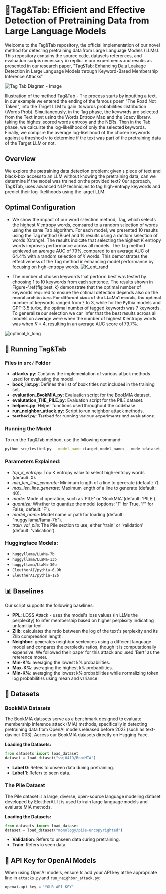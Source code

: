# 🧩Tag&Tab: Efficient and Effective Detection of Pretraining Data from Large Language Models

Welcome to the Tag&Tab repository, the official implementation of our novel method for detecting pretraining data from Large Language Models (LLMs). This repository contains the source code, datasets references, and evaluation scripts necessary to replicate our experiments and results as presented in our research paper, "Tag&Tab: Enhancing Data Leakage Detection in Large Language Models through Keyword-Based Membership Inference Attacks"

![Tag Tab Diagram  - Image](https://github.com/user-attachments/assets/1a0266aa-c422-4e3b-92cf-8bbf451d5f0f)

Illustration of the method Tag\&Tab - The process starts by inputting a text, in our example we entered the ending of the famous poem "The Road Not Taken", into the Target LLM to gain its words probabilities distribution (Words Prob). Simultaneously, in the Tag phase, the keywords are selected from the Text Input using the Words Entropy Map and the Spacy library, taking the highest scored words entropy and the NERs. Then in the Tab phase, we calculate the log-likelihood of only the selected keywords. Finally, we compare the average log-likelihood of the chosen keywords against a threshold $\gamma$ to determine if the text was part of the pretraining data of the Target LLM or not.

## Overview

We explore the pretraining data detection problem: given a piece of text and black-box access to an LLM without knowing the pretraining data, can we determine if the model was trained on the provided text? Our approach, Tag&Tab, uses advanced NLP techniques to tag high-entropy keywords and predict their log-likelihoods using the target LLM.

## Optimal Configuration


- We show the impact of our word selection method, Tag, which selects the highest $K$ entropy words, compared to a random selection of words using the same Tab algorithm. For each model, we presented 10 results using the Tag method (Blue) and 10 results using a random selection of words (Orange).
The results indicate that selecting the highest $K$ entropy words improves performance across all models. The Tag method achieved an average AUC of 79%, compared to an average AUC of 64.4% with a random selection of $K$ words. This demonstrates the effectiveness of the Tag method in enhancing model performance by focusing on high-entropy words.
![K_ent_rand](https://github.com/user-attachments/assets/91bef60b-b182-4a8b-a5f5-6da133c268a6)


- The number of chosen keywords that perform best was tested by choosing 1 to 10 keywords from each sentence.
The results shown in Figure~\ref{fig:best_k} demonstrate that the optimal number of keywords required to ensure the optimal detection depends also on the model architecture. For different sizes of the LLaMa1 models, the optimal number of keywords ranged from 2 to 3, while for the Pythia models and GPT-3.5 turbo, the optimal number of tagged keywords was 7 keywords.
To generalize our selection we can infer that the best results across all models on average were when the number of highest $K$ entropy words was when $K=4$, resulting in an average AUC score of 79.7\%.

![optimal_k_long](https://github.com/user-attachments/assets/c4e56bc3-eaa6-4f83-b882-9b7f3f4fb038)



## 🚀 Running Tag&Tab

### Files in `src/` Folder

- **attacks.py**: Contains the implementation of various attack methods used for evaluating the model.
- **book_list.py**: Defines the list of book titles not included in the training set.
- **evaluation_BookMIA.py**: Evaluation script for the BookMIA dataset.
- **evalutation_THE_PILE.py**: Evaluation script for the PILE dataset.
- **helpers.py**: Helper functions used throughout the codebase.
- **run_neighbor_attack.py**: Script to run neighbor attack methods.
- **testbed.py**: Testbed for running various experiments and evaluations.

### Running the Model

To run the Tag&Tab method, use the following command:

```sh
python src/testbed.py --model_name <target_model_name> --mode <dataset_name> 
```

### Parameters Explained:
- _top_k_entropy:_ Top K entropy value to select high-entropy words (default: 5).
- _min_len_line_generate:_ Minimum length of a line to generate (default: 7).
- _max_len_line_generate:_ Maximum length of a line to generate (default: 40).
- _mode:_ Mode of operation, such as 'PILE' or 'BookMIA' (default: 'PILE').
- _quantize:_ Whether to quantize the model (options: 'T' for True, 'F' for False; default: 'F').
- _model_name:_ Model name or path for loading (default: "huggyllama/llama-7b").
- _train_val_pile:_ The Pile section to use, either 'train' or 'validation' (default: 'validation').

### Huggingface Models:

- `huggyllama/LLaMa-7b`
- `huggyllama/LLaMa-13b`
- `huggyllama/LLaMa-30b`
- `EleutherAI/pythia-6.9b`
- `EleutherAI/pythia-12b`



## 📊 Baselines

Our script supports the following baselines:
- **PPL**: LOSS Attack - uses the model's loss values (in LLMs the perplexity) to infer membership based on higher perplexity indicating unfamiliar text.
- **Zlib**: calculates the ratio between the log of the text's perplexity and its Zlib compression length.
- **Neighbor**: generates neighbor sentences using a different language model and compares the perplexity ratios, though it is computationally expensive. We followed their paper for this attack and used 'Bert' as the reference model.
- **Min-K%**: averaging the lowest k% probabilities.
- **Max-K%**: averaging the highest k% probabilities.
- **Min-K%**: averaging the lowest k% probabilities while normalizing token log probabilities using mean and variance.

## 📘 Datasets

### BookMIA Datasets

The BookMIA datasets serve as a benchmark designed to evaluate membership inference attack (MIA) methods, specifically in detecting pretraining data from OpenAI models released before 2023 (such as text-davinci-003). Access our BookMIA datasets directly on Hugging Face.

**Loading the Datasets:**

```python
from datasets import load_dataset
dataset = load_dataset("swj0419/BookMIA")
```

- **Label 0**: Refers to unseen data during pretraining.
- **Label 1**: Refers to seen data.


### The Pile Dataset

The Pile dataset is a large, diverse, open-source language modeling dataset developed by EleutherAI. It is used to train large language models and evaluate MIA methods.

**Loading the Datasets:**

```python
from datasets import load_dataset
dataset = load_dataset("monology/pile-uncopyrighted")
```

- **Validation**: Refers to unseen data during pretraining.
- **Train**: Refers to seen data.


## 🔐 API Key for OpenAI Models

When using OpenAI models, ensure to add your API key at the appropriate line in `attacks.py` and `run_neighbor_attack.py`:

```python
openai.api_key = "YOUR_API_KEY"
```

